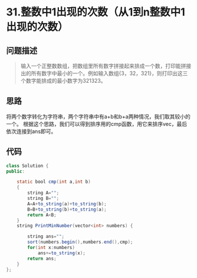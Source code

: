 
# 31.整数中1出现的次数（从1到n整数中1出现的次数）
## 问题描述
> 输入一个正整数数组，把数组里所有数字拼接起来排成一个数，打印能拼接出的所有数字中最小的一个。例如输入数组{3，32，321}，则打印出这三个数字能排成的最小数字为321323。

## 思路
将两个数字转化为字符串，两个字符串中有a+b和b+a两种情况，我们取其较小的一个。
根据这个思路，我们可以得到排序用的cmp函数，用它来排序vec，最后依次连接到ans即可。
## 代码
```java
class Solution {
public:

    static bool cmp(int a,int b)
    {
        string A="";
        string B="";
        A=A+to_string(a)+to_string(b);
        B=B+to_string(b)+to_string(a);
        return A<B;
    }
    string PrintMinNumber(vector<int> numbers) {

        string ans="";
        sort(numbers.begin(),numbers.end(),cmp);
        for(int x:numbers)
            ans+=to_string(x);
        return ans;
    }
};
```
